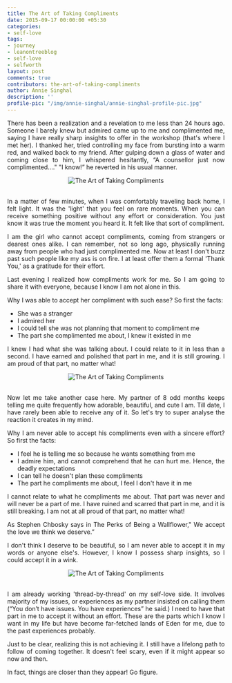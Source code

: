 ```yaml
---
title: The Art of Taking Compliments
date: 2015-09-17 00:00:00 +05:30
categories:
- self-love
tags:
- journey
- leanontreeblog
- self-love
- selfworth
layout: post
comments: true
contributors: the-art-of-taking-compliments
author: Annie Singhal
description: ''
profile-pic: "/img/annie-singhal/annie-singhal-profile-pic.jpg"
---
```


<p style="text-align: justify;">
There has been a realization and a revelation to me less than 24 hours ago. Someone I barely knew but admired came up to me and complimented me, saying I have really sharp insights to offer in the workshop (that's where I met her). I thanked her, tried controlling my face from bursting into a warm red, and walked back to my friend. After gulping down a glass of water and coming close to him, I whispered hesitantly, “A counsellor just now complimented...." "I know!”<!--more--> he reverted in his usual manner.</p>

<div class="separator" style="clear: both; text-align: center;">
<img class="img-responsive center-block"  src="/img/the-art-of-taking-compliments/the-art-of-taking-compliments-1.jpg" alt="The Art of Taking Compliments"/></div>

<br/>
 <p style="text-align: justify;">
In a matter of few minutes, when I was comfortably traveling back home, I felt light. It was the 'light' that you feel on rare moments. When you can receive something positive without any effort or consideration. You just know it was true the moment you heard it. It felt like that sort of compliment.
 </p>
 <p style="text-align: justify;">
I am the girl who cannot accept compliments, coming from strangers or dearest ones alike. I can remember, not so long ago, physically running away from people who had just complimented me. Now at least I don't buzz past such people like my ass is on fire. I at least offer them a formal 'Thank You,' as a gratitude for their effort.
 </p>
 <p style="text-align: justify;">
Last evening I realized how compliments work for me. So I am going to share it with everyone, because I know I am not alone in this.
 </p>
 <p style="text-align: justify;">
Why I was able to accept her compliment with such ease? So first the facts:
<ul style="text-align: justify;">
<li>She was a stranger</li>
<li>I admired her</li>
<li>I could tell she was not planning that moment to compliment me</li>
<li>The part she complimented me about, I knew it existed in me</li>
</ul></p>
<p style="text-align: justify;">
I knew I had what she was talking about. I could relate to it in less than a second. I have earned and polished that part in me, and it is still growing. I am proud of that part, no matter what!
 </p>
 <div class="separator" style="clear: both; text-align: center;">
<img class="img-responsive center-block"  src="/img/the-art-of-taking-compliments/the-art-of-taking-compliments-2.jpg" alt="The Art of Taking Compliments"/></div>
<br/>
 <p style="text-align: justify;">
Now let me take another case here. My partner of 8 odd months keeps telling me quite frequently how adorable, beautiful, and cute I am. Till date, I have rarely been able to receive any of it. So let's try to super analyse the reaction it creates in my mind.
 </p>
 <p style="text-align: justify;">
Why I am never able to accept his compliments even with a sincere effort? So first the facts:
 </p>
 <p style="text-align: justify;">
 <ul style="text-align: justify;">
<li>I feel he is telling me so because he wants something from me</li>
<li>I admire him, and cannot comprehend that he can hurt me. Hence, the deadly expectations</li>
<li>I can tell he doesn't plan these compliments</li>
<li>The part he compliments me about, I feel I don't have it in me</li>
</ul>
 </p>
  <p style="text-align: justify;">
I cannot relate to what he compliments me about. That part was never and will never be a part of me. I have ruined and scarred that part in me, and it is still breaking. I am not at all proud of that part, no matter what!
  </p>
<p style="text-align: justify;">
As Stephen Chbosky says in The Perks of Being a Wallflower," We accept the love we think we deserve.”
</p>
<p style="text-align: justify;">
I don't think I deserve to be beautiful, so I am never able to accept it in my words or anyone else's. However, I know I possess sharp insights, so I could accept it in a wink.
</p>
<div class="separator" style="clear: both; text-align: center;">
<img class="img-responsive center-block"  src="/img/the-art-of-taking-compliments/the-art-of-taking-compliments-3.jpg" alt="The Art of Taking Compliments"/></div>
<br/>
<p style="text-align: justify;">
I am already working 'thread-by-thread' on my self-love side. It involves majority of my issues, or experiences as my partner insisted on calling them (“You don’t have issues. You have experiences” he said.) I need to have that part in me to accept it without an effort. These are the parts which I know I want in my life but have become far-fetched lands of Eden for me, due to the past experiences probably.
</p>
<p style="text-align: justify;">
Just to be clear, realizing this is not achieving it. I still have a lifelong path to follow of coming together. It doesn't feel scary, even if it might appear so now and then.
</p>
<p style="text-align: justify;">
In fact, things are closer than they appear! Go figure.
</p>
